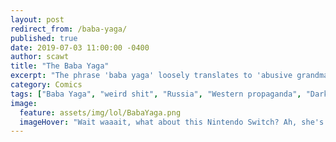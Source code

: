 ```yaml
---
layout: post
redirect_from: /baba-yaga/
published: true
date: 2019-07-03 11:00:00 -0400
author: scawt
title: "The Baba Yaga"
excerpt: "The phrase 'baba yaga' loosely translates to 'abusive grandma,' and if that doesn’t tell you something important about Russian culture, I don’t know how to help you."
category: Comics
tags: ["Baba Yaga", "weird shit", "Russia", "Western propaganda", "Dark Eldritch Magicks", "Spooky Behavior", "2spooky4me", "there's probably a better strategy for luring children"]
image:
  feature: assets/img/lol/BabaYaga.png
  imageHover: "Wait waaait, what about this Nintendo Switch? Ah, she's gone, I really need to remember to go with that one first next time."
---
```

